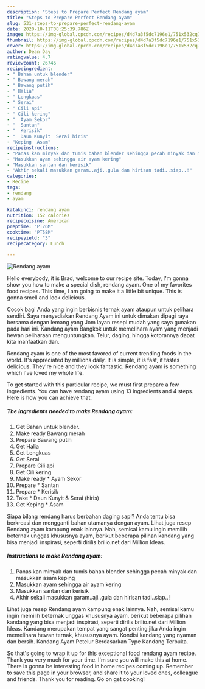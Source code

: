 ```yaml
---
description: "Steps to Prepare Perfect Rendang ayam"
title: "Steps to Prepare Perfect Rendang ayam"
slug: 531-steps-to-prepare-perfect-rendang-ayam
date: 2020-10-11T08:25:39.786Z
image: https://img-global.cpcdn.com/recipes/d4d7a3f5dc7196e1/751x532cq70/rendang-ayam-resipi-foto-utama.jpg
thumbnail: https://img-global.cpcdn.com/recipes/d4d7a3f5dc7196e1/751x532cq70/rendang-ayam-resipi-foto-utama.jpg
cover: https://img-global.cpcdn.com/recipes/d4d7a3f5dc7196e1/751x532cq70/rendang-ayam-resipi-foto-utama.jpg
author: Dean Day
ratingvalue: 4.7
reviewcount: 26746
recipeingredient:
- " Bahan untuk blender"
- " Bawang merah"
- " Bawang putih"
- " Halia"
- " Lengkuas"
- " Serai"
- " Cili api"
- " Cili kering"
- "  Ayam Sekor"
- "  Santan"
- "  Kerisik"
- "  Daun Kunyit  Serai hiris"
- "Keping  Asam"
recipeinstructions:
- "Panas kan minyak dan tumis bahan blender sehingga pecah minyak dan masukkan asam keping"
- "Masukkan ayam sehingga air ayam kering"
- "Masukkan santan dan kerisik"
- "Akhir sekali masukkan garam..aji..gula dan hirisan tadi..siap..!"
categories:
- Recipe
tags:
- rendang
- ayam

katakunci: rendang ayam 
nutrition: 152 calories
recipecuisine: American
preptime: "PT26M"
cooktime: "PT58M"
recipeyield: "3"
recipecategory: Lunch

---
```



![Rendang ayam](https://img-global.cpcdn.com/recipes/d4d7a3f5dc7196e1/751x532cq70/rendang-ayam-resipi-foto-utama.jpg)

Hello everybody, it is Brad, welcome to our recipe site. Today, I'm gonna show you how to make a special dish, rendang ayam. One of my favorites food recipes. This time, I am going to make it a little bit unique. This is gonna smell and look delicious.

Cocok bagi Anda yang ingin berbisnis ternak ayam ataupun untuk pelihara sendiri. Saya menyediakan Rendang Ayam ini untuk dimakan dipagi raya bersama dengan lemang yang Jom layan resepi mudah yang saya gunakan pada hari ini. Kandang ayam Bangkok untuk memelihara ayam yang menjadi hewan peliharaan menguntungkan. Telur, daging, hingga kotorannya dapat kita manfaatkan dan.

Rendang ayam is one of the most favored of current trending foods in the world. It's appreciated by millions daily. It is simple, it is fast, it tastes delicious. They're nice and they look fantastic. Rendang ayam is something which I've loved my whole life.


To get started with this particular recipe, we must first prepare a few ingredients. You can have rendang ayam using 13 ingredients and 4 steps. Here is how you can achieve that.

<!--inarticleads1-->

##### The ingredients needed to make Rendang ayam:

1. Get  Bahan untuk blender.
1. Make ready  Bawang merah
1. Prepare  Bawang putih
1. Get  Halia
1. Get  Lengkuas
1. Get  Serai
1. Prepare  Cili api
1. Get  Cili kering
1. Make ready  * Ayam Sekor
1. Prepare  * Santan
1. Prepare  * Kerisik
1. Take  * Daun Kunyit &amp; Serai (hiris)
1. Get Keping * Asam


Siapa bilang rendang harus berbahan daging sapi? Anda tentu bisa berkreasi dan mengganti bahan utamanya dengan ayam. Lihat juga resep Rendang ayam kampung enak lainnya. Nah, semisal kamu ingin memilih beternak unggas khususnya ayam, berikut beberapa pilihan kandang yang bisa menjadi inspirasi, seperti dirilis brilio.net dari Million Ideas. 

<!--inarticleads2-->

##### Instructions to make Rendang ayam:

1. Panas kan minyak dan tumis bahan blender sehingga pecah minyak dan masukkan asam keping
1. Masukkan ayam sehingga air ayam kering
1. Masukkan santan dan kerisik
1. Akhir sekali masukkan garam..aji..gula dan hirisan tadi..siap..!


Lihat juga resep Rendang ayam kampung enak lainnya. Nah, semisal kamu ingin memilih beternak unggas khususnya ayam, berikut beberapa pilihan kandang yang bisa menjadi inspirasi, seperti dirilis brilio.net dari Million Ideas. Kandang merupakan tempat yang sangat penting jika Anda ingin memelihara hewan ternak, khususnya ayam. Kondisi kandang yang nyaman dan bersih. Kandang Ayam Petelur Berdasarkan Type Kandang Terbuka. 

So that's going to wrap it up for this exceptional food rendang ayam recipe. Thank you very much for your time. I'm sure you will make this at home. There is gonna be interesting food in home recipes coming up. Remember to save this page in your browser, and share it to your loved ones, colleague and friends. Thank you for reading. Go on get cooking!
